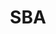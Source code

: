 ---
# This topic lives at
# https://digital.gov/topics/sba

slug: "sba"

# Topic Title
title: "SBA"

# description — keep it short and clear
summary: ""


# Weight
weight: 1

# For more information on managing topics,
# see https://github.com/GSA/digitalgov.gov/wiki
---